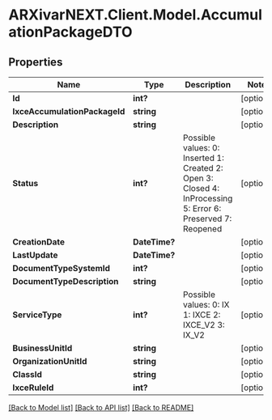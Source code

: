 # ARXivarNEXT.Client.Model.AccumulationPackageDTO
## Properties

Name | Type | Description | Notes
------------ | ------------- | ------------- | -------------
**Id** | **int?** |  | [optional] 
**IxceAccumulationPackageId** | **string** |  | [optional] 
**Description** | **string** |  | [optional] 
**Status** | **int?** | Possible values:  0: Inserted  1: Created  2: Open  3: Closed  4: InProcessing  5: Error  6: Preserved  7: Reopened  | [optional] 
**CreationDate** | **DateTime?** |  | [optional] 
**LastUpdate** | **DateTime?** |  | [optional] 
**DocumentTypeSystemId** | **int?** |  | [optional] 
**DocumentTypeDescription** | **string** |  | [optional] 
**ServiceType** | **int?** | Possible values:  0: IX  1: IXCE  2: IXCE_V2  3: IX_V2  | [optional] 
**BusinessUnitId** | **string** |  | [optional] 
**OrganizationUnitId** | **string** |  | [optional] 
**ClassId** | **string** |  | [optional] 
**IxceRuleId** | **int?** |  | [optional] 

[[Back to Model list]](../README.md#documentation-for-models) [[Back to API list]](../README.md#documentation-for-api-endpoints) [[Back to README]](../README.md)


